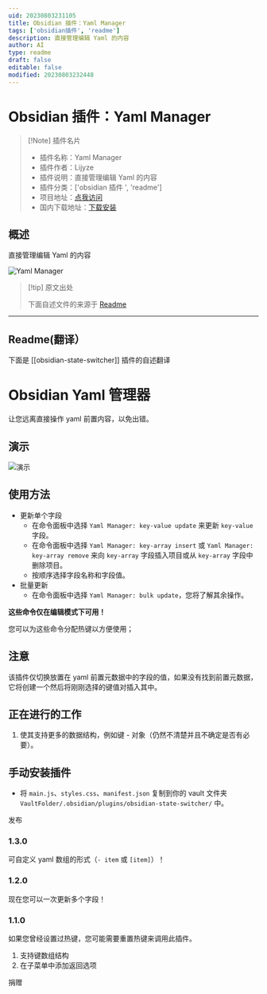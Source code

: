 ```yaml
---
uid: 20230803231105
title: Obsidian 插件：Yaml Manager
tags: ['obsidian插件', 'readme']
description: 直接管理编辑 Yaml 的内容
author: AI
type: readme
draft: false
editable: false
modified: 20230803232448
---
```


# Obsidian 插件：Yaml Manager

> [!Note] 插件名片
> - 插件名称：Yaml Manager
> - 插件作者：Lijyze
> - 插件说明：直接管理编辑 Yaml 的内容
> - 插件分类：['obsidian 插件 ', 'readme']
> - 项目地址：[点我访问](https://github.com/lijyze/obsidian-state-switcher)
> - 国内下载地址：[下载安装](https://pkmer.cn/products/plugin/pluginMarket/?obsidian-state-switcher)

## 概述

直接管理编辑 Yaml 的内容

![Yaml Manager](https://cdn.pkmer.cn/covers/obsidian-state-switcher_new.gif!pkmer)

> [!tip] 原文出处
>
>下面自述文件的来源于 [Readme](https://ghproxy.net/https://raw.githubusercontent.com/lijyze/obsidian-state-switcher/main/README.md)
>

---

## Readme(翻译）

下面是 [[obsidian-state-switcher]] 插件的自述翻译

# Obsidian Yaml 管理器

让您远离直接操作 yaml 前置内容，以免出错。

## 演示

![演示](https://raw.githubusercontent.com/lijyze/obsidian-state-switcher/main/assets/demo.gif)

## 使用方法

- 更新单个字段
  - 在命令面板中选择 `Yaml Manager: key-value update` 来更新 `key-value` 字段。
  - 在命令面板中选择 `Yaml Manager: key-array insert` 或 `Yaml Manager: key-array remove` 来向 `key-array` 字段插入项目或从 `key-array` 字段中删除项目。
  - 按顺序选择字段名称和字段值。
- 批量更新
  - 在命令面板中选择 `Yaml Manager: bulk update`，您将了解其余操作。

**这些命令仅在编辑模式下可用！**

您可以为这些命令分配热键以方便使用；

## 注意

该插件仅切换放置在 yaml 前置元数据中的字段的值，如果没有找到前置元数据，它将创建一个然后将刚刚选择的键值对插入其中。

## 正在进行的工作

1. 使其支持更多的数据结构，例如键 - 对象（仍然不清楚并且不确定是否有必要）。

## 手动安装插件

- 将 `main.js`、`styles.css`、`manifest.json` 复制到你的 vault 文件夹 `VaultFolder/.obsidian/plugins/obsidian-state-switcher/` 中。

发布

### 1.3.0

可自定义 yaml 数组的形式（`- item` 或 `[item]`）！

### 1.2.0

现在您可以一次更新多个字段！

### 1.1.0

如果您曾经设置过热键，您可能需要重置热键来调用此插件。

1. 支持键数组结构
2. 在子菜单中添加返回选项

捐赠

